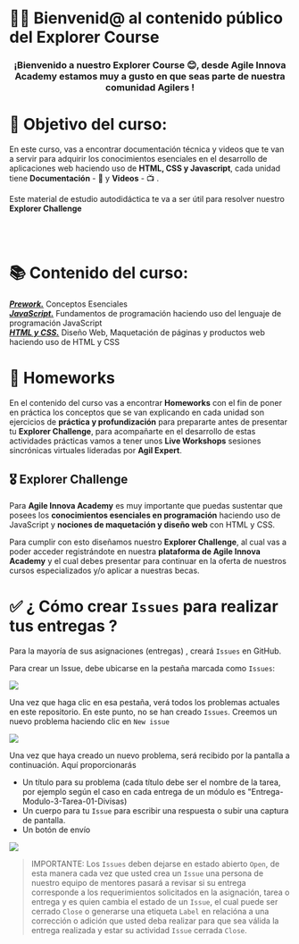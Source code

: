 # 👋🏼 Bienvenid@ al contenido público del Explorer Course 

<h3 align="center"><strong>¡Bienvenido a nuestro Explorer Course 😊,  desde Agile Innova Academy estamos muy a gusto en que seas parte de nuestra comunidad Agilers !</strong></h3>

# 🎯 Objetivo del curso:

En este curso, vas a encontrar documentación técnica y videos que te van a servir para adquirir los conocimientos esenciales en el desarrollo de aplicaciones web haciendo uso de **HTML, CSS y Javascript**, cada unidad tiene **Documentación** -   📓   y    **Videos**  -   📺 .

Este material de estudio autodidáctica te va a ser útil para resolver nuestro **Explorer Challenge** 

<br><br>

# 📚 Contenido del curso:

**[_Prework._](https://github.com/Agile-Innova-Academy/explorer-course/tree/main/1.%20PreWork)** Conceptos Esenciales<br>
**[_JavaScript._](https://github.com/Agile-Innova-Academy/explorer-course/tree/main/2.%20Javascript)** Fundamentos de programación haciendo uso del lenguaje de programación JavaScript<br>
**[_HTML y CSS._](https://github.com/Agile-Innova-Academy/explorer-course/tree/main/3.%20HTML%20y%20CSS)** Diseño Web, Maquetación de páginas y productos web haciendo uso de HTML y CSS<br>


# 📝 Homeworks

En el contenido del curso vas a encontrar **Homeworks** con el fin de poner en práctica los conceptos que se van explicando en cada unidad son ejercicios de **práctica y profundización** para prepararte antes de presentar tu **Explorer Challenge**, para acompañarte en el desarrollo de estas actividades prácticas vamos a tener unos **Live Workshops** sesiones sincrónicas virtuales lideradas por **Agil Expert**.

## 🎖 Explorer Challenge

Para **Agile Innova Academy** es muy importante que puedas sustentar que posees los **conocimientos esenciales en programación** haciendo uso de JavaScript y **nociones de maquetación y diseño web** con HTML y CSS. 

Para cumplir con esto diseñamos nuestro **Explorer Challenge**, al cual vas a poder acceder registrándote en nuestra **plataforma de Agile Innova Academy** y el cual debes presentar para continuar en la oferta de nuestros cursos especializados y/o aplicar a nuestras becas.

# ✅ ¿ Cómo crear `Issues` para realizar tus entregas ?

Para la mayoría de sus asignaciones (entregas) , creará `Issues` en GitHub.

Para crear un Issue, debe ubicarse en la pestaña marcada como `Issues`:

![](https://storage.googleapis.com/academia-geek-general-bucket/issue_1.png)

Una vez que haga clic en esa pestaña, verá todos los problemas actuales en este repositorio. En este punto, no se han creado `Issues`. Creemos un nuevo problema haciendo clic en `New issue`

![](https://storage.googleapis.com/academia-geek-general-bucket/issue_2.png)

Una vez que haya creado un nuevo problema, será recibido por la pantalla a continuación. Aquí proporcionarás
* Un título para su problema (cada título debe ser el nombre de la tarea, por ejemplo según el caso en cada entrega de un módulo es "Entrega-Modulo-3-Tarea-01-Divisas)
* Un cuerpo para tu `Issue` para escribir una respuesta o subir una captura de pantalla.
* Un botón de envío

![](https://storage.googleapis.com/academia-geek-general-bucket/issue_3.png)


 > IMPORTANTE: Los `Issues` deben dejarse en estado abierto `Open`, de esta manera cada vez que usted crea un `Issue` una persona de nuestro equipo de mentores pasará a revisar si su entrega corresponde a los requerimientos solicitados en la asignación, tarea o entrega y es quien cambia el estado de un `Issue`, el cual puede ser cerrado `Close` o generarse una etiqueta `Label` en relacióna a una corrección o adición que usted deba realizar para que sea válida la entrega realizada y estar su actividad `Issue` cerrada `Close`.


